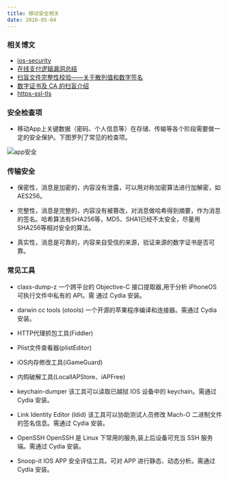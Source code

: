 ```yaml
---
title: 移动安全相关
date: 2016-05-04
---
```


### 相关博文

* [ios-security](http://security.ios-wiki.com/)
* [在线支付逻辑漏洞总结](http://drops.wooyun.org/papers/345)
* [扫盲文件完整性校验——关于散列值和数字签名](https://program-think.blogspot.com/2013/02/file-integrity-check.html?utm_source=tuicool&utm_medium=referral)
* [数字证书及 CA 的扫盲介绍](https://program-think.blogspot.com/2010/02/introduce-digital-certificate-and-ca.html)
* [https-ssl-tls](http://www.techug.com/https-ssl-tls)

### 安全检查项

* 移动App上关键数据（密码、个人信息等）在存储、传输等各个阶段需要做一定的安全保护。下图罗列了常见的检查项。

![app安全](/images/app_security_checks.png)

### 传输安全

* 保密性，消息是加密的，内容没有泄露，可以用对称加密算法进行加解密，如AES256。

* 完整性，消息是完整的，内容没有被篡改，对消息做哈希得到摘要，作为消息的签名。哈希算法有SHA256等，MD5、SHA1已经不太安全，尽量用SHA256等相对安全的算法。

* 真实性，消息是可靠的，内容来自受信的来源，验证来源的数字证书是否可靠。

### 常见工具

* class-dump-z
一个跨平台的 Objective-C 接口提取器,用于分析 iPhoneOS 可执行文件中私有的 API。需 通过 Cydia 安装。

* darwin cc tools (otools) 一个开源的苹果程序编译和连接器。需通过 Cydia 安装。

* HTTP代理抓包工具(Fiddler)

* Plist文件查看器(plistEditor) 

* iOS内存修改工具(iGameGuard) 

* 内购破解工具(LocalIAPStore、iAPFree) 

* keychain-dumper
该工具可以读取已越狱 IOS 设备中的 keychain。需通过 Cydia 安装。 

* Link Identity Editor (ldid)
该工具可以协助测试人员修改 Mach-O 二进制文件的签名信息。需通过 Cydia 安装。 

* OpenSSH
OpenSSH 是 Linux 下常用的服务,装上后设备可充当 SSH 服务端。需通过 Cydia 安装。 

* Snoop-it
IOS APP 安全评估工具。可对 APP 进行静态、动态分析。需通过 Cydia 安装。
